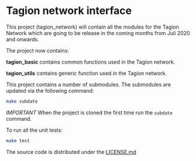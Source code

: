 # Tagion network interface
This project (tagion_network) will contain all the modules for the Tagion Network which are going to be release in the coming months from Juli 2020 and onwards.

The project now contains:

**tagion_basic** contains common functions used in the Tagion network. 

**tagion_utils** contains generic function used in the Tagion network.  



This project contains a number of submodules. The submodules are updated via the following command:

```bash
make subdate
```

*IMPORTANT* When the project is cloned the first time run the `subdate` command.



To run all the unit tests:

```bash
make test
```

The source code is distributed under the  [LICENSE.md](LICENSE.md)



